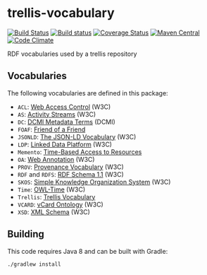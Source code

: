 # trellis-vocabulary

[![Build Status](https://travis-ci.org/trellis-ldp/trellis-vocabulary.png?branch=master)](https://travis-ci.org/trellis-ldp/trellis-vocabulary)
[![Build status](https://ci.appveyor.com/api/projects/status/pj37pv708p8u1cl2?svg=true)](https://ci.appveyor.com/project/acoburn/trellis-vocabulary)
[![Coverage Status](https://coveralls.io/repos/github/trellis-ldp/trellis-vocabulary/badge.svg?branch=master)](https://coveralls.io/github/trellis-ldp/trellis-vocabulary?branch=master)
[![Maven Central](https://maven-badges.herokuapp.com/maven-central/org.trellisldp/trellis-vocabulary/badge.svg)](https://maven-badges.herokuapp.com/maven-central/org.trellisldp/trellis-vocabulary/)
[![Code Climate](https://codeclimate.com/github/trellis-ldp/trellis-vocabulary/badges/gpa.svg)](https://codeclimate.com/github/trellis-ldp/trellis-vocabulary)

RDF vocabularies used by a trellis repository

## Vocabularies

The following vocabularies are defined in this package:

  * `ACL`: [Web Access Control](https://www.w3.org/wiki/WebAccessControl) (W3C)
  * `AS`: [Activity Streams](https://www.w3.org/TR/activitystreams-vocabulary/) (W3C)
  * `DC`: [DCMI Metadata Terms](http://dublincore.org/documents/dcmi-terms/) (DCMI)
  * `FOAF`: [Friend of a Friend](http://xmlns.com/foaf/spec/)
  * `JSONLD`: [The JSON-LD Vocabulary](https://www.w3.org/ns/json-ld) (W3C)
  * `LDP`: [Linked Data Platform](https://www.w3.org/ns/ldp) (W3C)
  * `Memento`: [Time-Based Access to Resources](https://tools.ietf.org/html/rfc7089)
  * `OA`: [Web Annotation](https://www.w3.org/ns/oa) (W3C)
  * `PROV`: [Provenance Vocabulary](http://www.w3.org/TR/prov-o/) (W3C)
  * `RDF` and `RDFS`: [RDF Schema 1.1](https://www.w3.org/TR/rdf-schema/) (W3C)
  * `SKOS`: [Simple Knowledge Organization System](https://www.w3.org/2009/08/skos-reference/skos.html) (W3C)
  * `Time`: [OWL-Time](https://www.w3.org/TR/owl-time/) (W3C)
  * `Trellis`: [Trellis Vocabulary](http://www.trellisldp.org/ns/trellis)
  * `VCARD`: [vCard Ontology](https://www.w3.org/TR/vcard-rdf) (W3C)
  * `XSD`: [XML Schema](https://www.w3.org/TR/xmlschema-2/) (W3C)

## Building

This code requires Java 8 and can be built with Gradle:

    ./gradlew install
